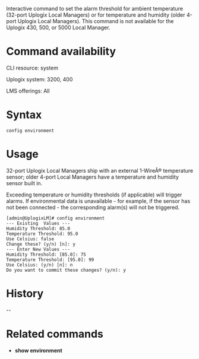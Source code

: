 <!-- 5.4 -->

Interactive command to set the alarm threshold for ambient temperature (32-port Uplogix Local Managers) or for temperature and humidity (older 4-port Uplogix Local Managers). This command is not available for the Uplogix 430, 500, or  5000 Local Manager.

# Command availability 

CLI resource: system

Uplogix system: 3200, 400

LMS offerings: All

# Syntax 

```
config environment
```

# Usage 

32-port Uplogix Local Managers ship with an external 1-WireÂ® temperature sensor; older 4-port Local Managers have a temperature and humidity sensor built in. 

Exceeding temperature or humidity thresholds (if applicable) will trigger alarms. If environmental data is unavailable - for example, if the sensor has not been connected - the corresponding alarm(s) will not be triggered.

```
[admin@UplogixLM]# config environment
--- Existing  Values ---
Humidity Threshold: 85.0
Temperature Threshold: 95.0
Use Celsius: false
Change these? (y/n) [n]: y
--- Enter New Values ---
Humidity Threshold: [85.0]: 75
Temperature Threshold: [95.0]: 99
Use Celsius: (y/n) [n]: n
Do you want to commit these changes? (y/n): y
```

# History 

--

# Related commands 
 
- **show environment**
